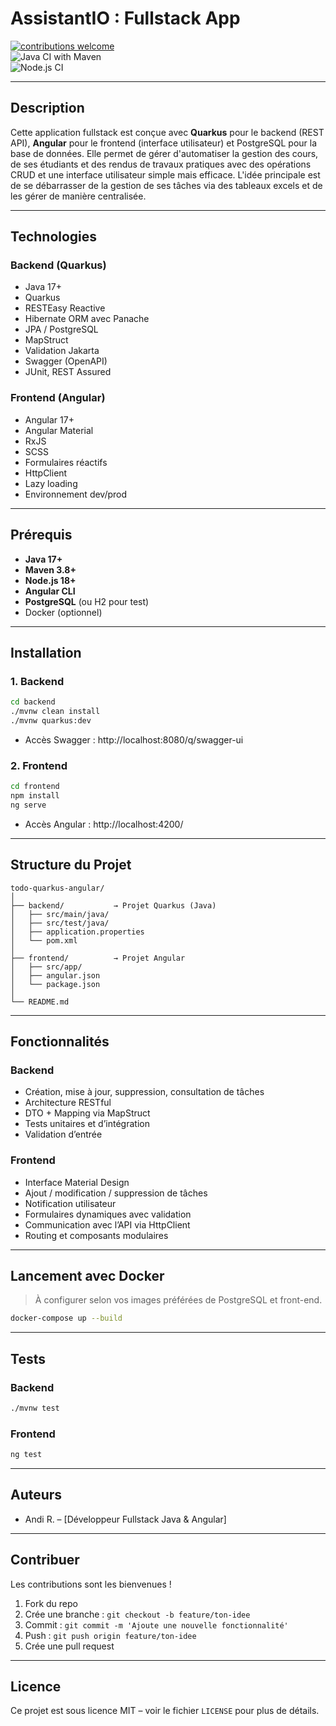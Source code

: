 # AssistantIO : Fullstack App 

[![contributions welcome](https://img.shields.io/badge/contributions-welcome-brightgreen.svg?style=flat)](https://github.com/ashusharmatech/todo-quarkus-angular/issues)  
![Java CI with Maven](https://github.com/ashusharmatech/todo-quarkus-angular/workflows/Java%20CI%20with%20Maven/badge.svg)  
![Node.js CI](https://github.com/ashusharmatech/todo-quarkus-angular/workflows/Node.js%20CI/badge.svg)

---

## Description

Cette application fullstack est conçue avec **Quarkus** pour le backend (REST API), **Angular** pour le frontend (interface utilisateur)
et PostgreSQL pour la base de données.
Elle permet de gérer d'automatiser la gestion des cours, de ses étudiants et des rendus de travaux pratiques 
avec des opérations CRUD et une interface utilisateur simple mais efficace.
L'idée principale est de se débarrasser de la gestion de ses tâches via des tableaux excels et
de les gérer de manière centralisée.

---

## Technologies

### Backend (Quarkus)

- Java 17+
- Quarkus
- RESTEasy Reactive
- Hibernate ORM avec Panache
- JPA / PostgreSQL
- MapStruct
- Validation Jakarta
- Swagger (OpenAPI)
- JUnit, REST Assured

### Frontend (Angular)

- Angular 17+
- Angular Material
- RxJS
- SCSS
- Formulaires réactifs
- HttpClient
- Lazy loading
- Environnement dev/prod

---

## Prérequis

- **Java 17+**
- **Maven 3.8+**
- **Node.js 18+**
- **Angular CLI**
- **PostgreSQL** (ou H2 pour test)
- Docker (optionnel)

---

## Installation

### 1. Backend

```bash
cd backend
./mvnw clean install
./mvnw quarkus:dev
```

- Accès Swagger : http://localhost:8080/q/swagger-ui

### 2. Frontend

```bash
cd frontend
npm install
ng serve
```

- Accès Angular : http://localhost:4200/

---

## Structure du Projet

```text
todo-quarkus-angular/
│
├── backend/           → Projet Quarkus (Java)
│   ├── src/main/java/
│   ├── src/test/java/
│   ├── application.properties
│   └── pom.xml
│
├── frontend/          → Projet Angular
│   ├── src/app/
│   ├── angular.json
│   └── package.json
│
└── README.md
```

---

## Fonctionnalités

### Backend

- Création, mise à jour, suppression, consultation de tâches
- Architecture RESTful
- DTO + Mapping via MapStruct
- Tests unitaires et d’intégration
- Validation d’entrée

### Frontend

- Interface Material Design
- Ajout / modification / suppression de tâches
- Notification utilisateur
- Formulaires dynamiques avec validation
- Communication avec l’API via HttpClient
- Routing et composants modulaires

---

## Lancement avec Docker

> À configurer selon vos images préférées de PostgreSQL et front-end.

```bash
docker-compose up --build
```

---

## Tests

### Backend

```bash
./mvnw test
```

### Frontend

```bash
ng test
```

---

## Auteurs

- Andi R. – [Développeur Fullstack Java & Angular]

---

## Contribuer

Les contributions sont les bienvenues !

1. Fork du repo
2. Crée une branche : `git checkout -b feature/ton-idee`
3. Commit : `git commit -m 'Ajoute une nouvelle fonctionnalité'`
4. Push : `git push origin feature/ton-idee`
5. Crée une pull request

---

## Licence

Ce projet est sous licence MIT – voir le fichier `LICENSE` pour plus de détails.
